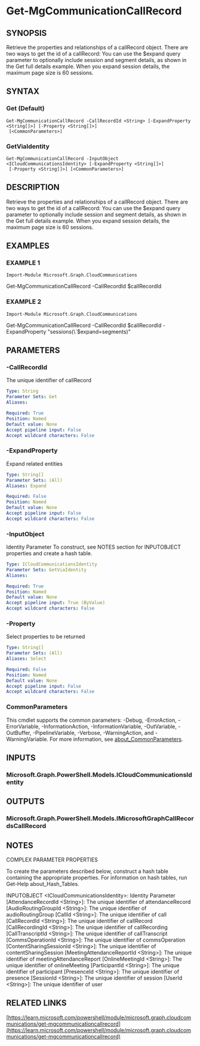 ﻿---
external help file: Microsoft.Graph.CloudCommunications-help.xml
Module Name: Microsoft.Graph.CloudCommunications
online version: https://learn.microsoft.com/powershell/module/microsoft.graph.cloudcommunications/get-mgcommunicationcallrecord
schema: 2.0.0
---

# Get-MgCommunicationCallRecord

## SYNOPSIS
Retrieve the properties and relationships of a callRecord object.
There are two ways to get the id of a callRecord: You can use the $expand query parameter to optionally include session and segment details, as shown in the Get full details example.
When you expand session details, the maximum page size is 60 sessions.

## SYNTAX

### Get (Default)
```
Get-MgCommunicationCallRecord -CallRecordId <String> [-ExpandProperty <String[]>] [-Property <String[]>]
 [<CommonParameters>]
```

### GetViaIdentity
```
Get-MgCommunicationCallRecord -InputObject <ICloudCommunicationsIdentity> [-ExpandProperty <String[]>]
 [-Property <String[]>] [<CommonParameters>]
```

## DESCRIPTION
Retrieve the properties and relationships of a callRecord object.
There are two ways to get the id of a callRecord: You can use the $expand query parameter to optionally include session and segment details, as shown in the Get full details example.
When you expand session details, the maximum page size is 60 sessions.

## EXAMPLES

### EXAMPLE 1
```
Import-Module Microsoft.Graph.CloudCommunications
```

Get-MgCommunicationCallRecord -CallRecordId $callRecordId

### EXAMPLE 2
```
Import-Module Microsoft.Graph.CloudCommunications
```

Get-MgCommunicationCallRecord -CallRecordId $callRecordId -ExpandProperty "sessions(\`$expand=segments)"

## PARAMETERS

### -CallRecordId
The unique identifier of callRecord

```yaml
Type: String
Parameter Sets: Get
Aliases:

Required: True
Position: Named
Default value: None
Accept pipeline input: False
Accept wildcard characters: False
```

### -ExpandProperty
Expand related entities

```yaml
Type: String[]
Parameter Sets: (All)
Aliases: Expand

Required: False
Position: Named
Default value: None
Accept pipeline input: False
Accept wildcard characters: False
```

### -InputObject
Identity Parameter
To construct, see NOTES section for INPUTOBJECT properties and create a hash table.

```yaml
Type: ICloudCommunicationsIdentity
Parameter Sets: GetViaIdentity
Aliases:

Required: True
Position: Named
Default value: None
Accept pipeline input: True (ByValue)
Accept wildcard characters: False
```

### -Property
Select properties to be returned

```yaml
Type: String[]
Parameter Sets: (All)
Aliases: Select

Required: False
Position: Named
Default value: None
Accept pipeline input: False
Accept wildcard characters: False
```

### CommonParameters
This cmdlet supports the common parameters: -Debug, -ErrorAction, -ErrorVariable, -InformationAction, -InformationVariable, -OutVariable, -OutBuffer, -PipelineVariable, -Verbose, -WarningAction, and -WarningVariable. For more information, see [about_CommonParameters](http://go.microsoft.com/fwlink/?LinkID=113216).

## INPUTS

### Microsoft.Graph.PowerShell.Models.ICloudCommunicationsIdentity
## OUTPUTS

### Microsoft.Graph.PowerShell.Models.IMicrosoftGraphCallRecordsCallRecord
## NOTES
COMPLEX PARAMETER PROPERTIES

To create the parameters described below, construct a hash table containing the appropriate properties.
For information on hash tables, run Get-Help about_Hash_Tables.

INPUTOBJECT \<ICloudCommunicationsIdentity\>: Identity Parameter
  \[AttendanceRecordId \<String\>\]: The unique identifier of attendanceRecord
  \[AudioRoutingGroupId \<String\>\]: The unique identifier of audioRoutingGroup
  \[CallId \<String\>\]: The unique identifier of call
  \[CallRecordId \<String\>\]: The unique identifier of callRecord
  \[CallRecordingId \<String\>\]: The unique identifier of callRecording
  \[CallTranscriptId \<String\>\]: The unique identifier of callTranscript
  \[CommsOperationId \<String\>\]: The unique identifier of commsOperation
  \[ContentSharingSessionId \<String\>\]: The unique identifier of contentSharingSession
  \[MeetingAttendanceReportId \<String\>\]: The unique identifier of meetingAttendanceReport
  \[OnlineMeetingId \<String\>\]: The unique identifier of onlineMeeting
  \[ParticipantId \<String\>\]: The unique identifier of participant
  \[PresenceId \<String\>\]: The unique identifier of presence
  \[SessionId \<String\>\]: The unique identifier of session
  \[UserId \<String\>\]: The unique identifier of user

## RELATED LINKS

[https://learn.microsoft.com/powershell/module/microsoft.graph.cloudcommunications/get-mgcommunicationcallrecord](https://learn.microsoft.com/powershell/module/microsoft.graph.cloudcommunications/get-mgcommunicationcallrecord)

